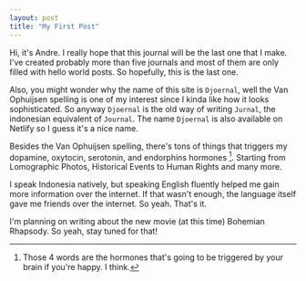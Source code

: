 ```yaml
---
layout: post
title: "My First Post"
---
```


Hi, it's Andre. I really hope that this journal will be the last one that I make. I've created probably more than five journals and most of them are only filled with hello world posts. So hopefully, this is the last one.

Also, you might wonder why the name of this site is `Djoernal`, well the Van Ophuijsen spelling is one of my interest since I kinda like how it looks sophisticated. So anyway `Djoernal` is the old way of writing `Jurnal`, the indonesian equivalent of `Journal`. The name `Djoernal` is also available on Netlify so I guess it's a nice name.

Besides the Van Ophuijsen spelling, there's tons of things that triggers my dopamine, oxytocin, serotonin, and endorphins hormones [^1]. Starting from Lomographic Photos, Historical Events to Human Rights and many more.

I speak Indonesia natively, but speaking English fluently helped me gain more information over the internet. If that wasn't enough, the language itself gave me friends over the internet.  So yeah. That's it.

I'm planning on writing about the new movie (at this time) Bohemian Rhapsody. So yeah, stay tuned for that!

[^1]: Those 4 words are the hormones that's going to be triggered by your brain if you're happy. I think.
